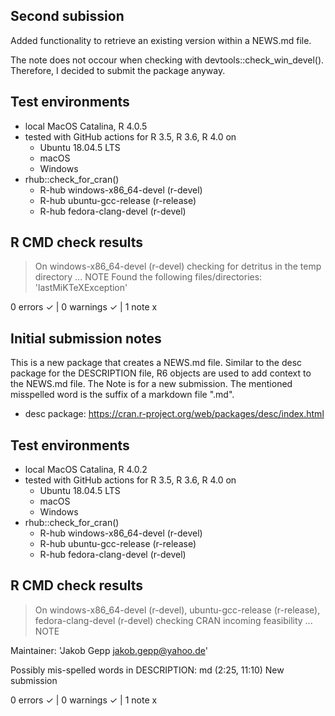 
## Second subission

Added functionality to retrieve an existing version within a NEWS.md file.

The note does not occour when checking with devtools::check_win_devel(). Therefore, I decided to submit the package anyway.

## Test environments

* local MacOS Catalina, R 4.0.5
* tested with GitHub actions for R 3.5, R 3.6, R 4.0 on
  - Ubuntu 18.04.5 LTS
  - macOS
  - Windows
* rhub::check_for_cran()
  - R-hub windows-x86_64-devel (r-devel)
  - R-hub ubuntu-gcc-release (r-release)
  - R-hub fedora-clang-devel (r-devel)

## R CMD check results

> On windows-x86_64-devel (r-devel)
  checking for detritus in the temp directory ... NOTE
  Found the following files/directories:
    'lastMiKTeXException'

0 errors ✓ | 0 warnings ✓ | 1 note x



## Initial submission notes

This is a new package that creates a NEWS.md file. Similar to the desc package for the DESCRIPTION file, R6 objects are used to add context to the NEWS.md file.
The Note is for a new submission. The mentioned misspelled word is the suffix of a markdown file ".md".

- desc package: https://cran.r-project.org/web/packages/desc/index.html


## Test environments

* local MacOS Catalina, R 4.0.2
* tested with GitHub actions for R 3.5, R 3.6, R 4.0 on
  - Ubuntu 18.04.5 LTS
  - macOS
  - Windows
* rhub::check_for_cran()
  - R-hub windows-x86_64-devel (r-devel)
  - R-hub ubuntu-gcc-release (r-release)
  - R-hub fedora-clang-devel (r-devel)


## R CMD check results

> On windows-x86_64-devel (r-devel), ubuntu-gcc-release (r-release), fedora-clang-devel (r-devel)
  checking CRAN incoming feasibility ... NOTE
  
  Maintainer: 'Jakob Gepp <jakob.gepp@yahoo.de>'
  
  Possibly mis-spelled words in DESCRIPTION:
    md (2:25, 11:10)
  New submission

0 errors ✓ | 0 warnings ✓ | 1 note x